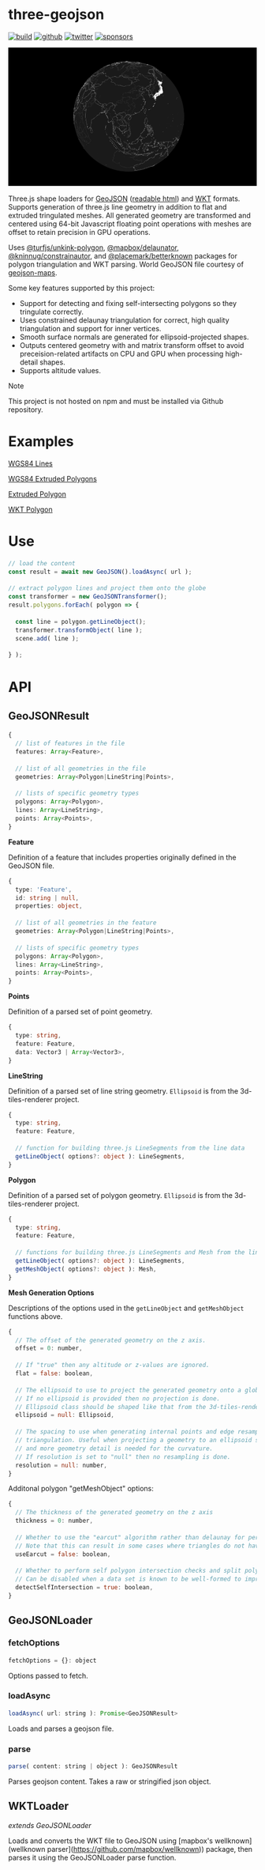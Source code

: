 # three-geojson

[![build](https://img.shields.io/github/actions/workflow/status/gkjohnson/three-geojson/node.js.yml?style=flat-square&label=build&branch=main)](https://github.com/gkjohnson/three-geojson/actions)
[![github](https://flat.badgen.net/badge/icon/github?icon=github&label)](https://github.com/gkjohnson/three-geojson/)
[![twitter](https://flat.badgen.net/badge/twitter/@garrettkjohnson/?icon&label)](https://twitter.com/garrettkjohnson)
[![sponsors](https://img.shields.io/github/sponsors/gkjohnson?style=flat-square&color=1da1f2)](https://github.com/sponsors/gkjohnson/)

![](./docs/banner.png)

Three.js shape loaders for [GeoJSON](https://geojson.org/) ([readable html](https://stevage.github.io/geojson-spec/)) and [WKT](https://en.wikipedia.org/wiki/Well-known_text_representation_of_geometry) formats. Supports generation of three.js line geometry in addition to flat and extruded tringulated meshes. All generated geometry are transformed and centered using 64-bit Javascript floating point operations with meshes are offset to retain precision in GPU operations.

Uses [@turfjs/unkink-polygon](https://www.npmjs.com/package/@turf/unkink-polygon), [@mapbox/delaunator](https://github.com/mapbox/delaunator), [@kninnug/constrainautor](https://github.com/kninnug/Constrainautor), and [@placemark/betterknown](https://github.com/placemark/betterknown) packages for polygon triangulation and WKT parsing. World GeoJSON file courtesy of [geojson-maps](https://geojson-maps.kyd.au/).

Some key features supported by this project:
- Support for detecting and fixing self-intersecting polygons so they tringulate correctly.
- Uses constrained delaunay triangulation for correct, high quality triangulation and support for inner vertices.
- Smooth surface normals are generated for ellipsoid-projected shapes.
- Outputs centered geometry with and matrix transform offset to avoid preceision-related artifacts on CPU and GPU when processing high-detail shapes.
- Supports altitude values.

> [!NOTE]
> This project is not hosted on npm and must be installed via Github repository.

# Examples

[WGS84 Lines](https://gkjohnson.github.io/three-geojson/example/bundle/globe.html)

[WGS84 Extruded Polygons](https://gkjohnson.github.io/three-geojson/example/bundle/globe.html?country=.)

[Extruded Polygon](https://gkjohnson.github.io/three-geojson/example/bundle/extruded.html)

[WKT Polygon](https://gkjohnson.github.io/three-geojson/example/bundle/wkt.html)

# Use

```js
// load the content
const result = await new GeoJSON().loadAsync( url );

// extract polygon lines and project them onto the globe
const transformer = new GeoJSONTransformer();
result.polygons.forEach( polygon => {

  const line = polygon.getLineObject();
  transformer.transformObject( line );
  scene.add( line );

} );
```

# API

## GeoJSONResult

```ts
{
  // list of features in the file
  features: Array<Feature>,

  // list of all geometries in the file
  geometries: Array<Polygon|LineString|Points>,

  // lists of specific geometry types
  polygons: Array<Polygon>,
  lines: Array<LineString>,
  points: Array<Points>,
}
```

**Feature**

Definition of a feature that includes properties originally defined in the GeoJSON file.

```ts
{
  type: 'Feature',
  id: string | null,
  properties: object,

  // list of all geometries in the feature
  geometries: Array<Polygon|LineString|Points>,

  // lists of specific geometry types
  polygons: Array<Polygon>,
  lines: Array<LineString>,
  points: Array<Points>,
}
```

**Points**

Definition of a parsed set of point geometry.

```ts
{
  type: string,
  feature: Feature,
  data: Vector3 | Array<Vector3>,
}
```

**LineString**

Definition of a parsed set of line string geometry. `Ellipsoid` is from the 3d-tiles-renderer project.

```ts
{
  type: string,
  feature: Feature,

  // function for building three.js LineSegments from the line data
  getLineObject( options?: object ): LineSegments,
}
```

**Polygon**

Definition of a parsed set of polygon geometry. `Ellipsoid` is from the 3d-tiles-renderer project.

```ts
{
  type: string,
  feature: Feature,

  // functions for building three.js LineSegments and Mesh from the line data
  getLineObject( options?: object ): LineSegments,
  getMeshObject( options?: object ): Mesh,
}
```

**Mesh Generation Options**

Descriptions of the options used in the `getLineObject` and `getMeshObject` functions above.

```js
{
  // The offset of the generated geometry on the z axis.
  offset = 0: number,

  // If "true" then any altitude or z-values are ignored.
  flat = false: boolean,

  // The ellipsoid to use to project the generated geometry onto a globe surface.
  // If no ellipsoid is provided then no projection is done.
  // Ellipsoid class should be shaped like that from the 3d-tiles-renderer project.
  ellipsoid = null: Ellipsoid,

  // The spacing to use when generating internal points and edge resampling for
  // triangulation. Useful when projecting a geometry to an ellipsoid surface
  // and more geometry detail is needed for the curvature.
  // If resolution is set to "null" then no resampling is done.
  resolution = null: number,
}
```

Additonal polygon "getMeshObject" options:

```js
{
  // The thickness of the generated geometry on the z axis
  thickness = 0: number,

  // Whether to use the "earcut" algorithm rather than delaunay for performance.
  // Note that this can result in some cases where triangles do not have sibling edges.
  useEarcut = false: boolean,

  // Whether to perform self polygon intersection checks and split polygons at intersections.
  // Can be disabled when a data set is known to be well-formed to improve performance. 
  detectSelfIntersection = true: boolean,
}
```

## GeoJSONLoader

### fetchOptions

```js
fetchOptions = {}: object
```

Options passed to fetch.

### loadAsync

```js
loadAsync( url: string ): Promise<GeoJSONResult>
```

Loads and parses a geojson file.

### parse

```js
parse( content: string | object ): GeoJSONResult
```

Parses geojson content. Takes a raw or stringified json object.

## WKTLoader

_extends GeoJSONLoader_

Loads and converts the WKT file to GeoJSON using [mapbox's wellknown](wellknown parser](https://github.com/mapbox/wellknown)) package, then parses it using the GeoJSONLoader parse function.
